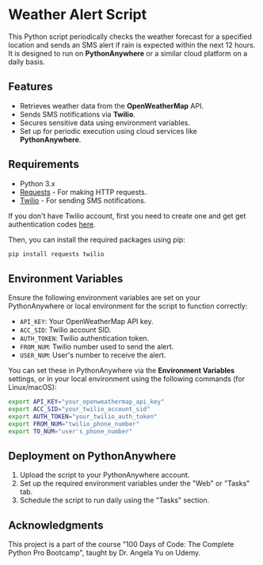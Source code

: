 # Weather Alert Script

This Python script periodically checks the weather forecast for a specified location and sends an SMS alert if rain is expected within the next 12 hours. It is designed to run on **PythonAnywhere** or a similar cloud platform on a daily basis.

## Features

- Retrieves weather data from the **OpenWeatherMap** API.
- Sends SMS notifications via **Twilio**.
- Secures sensitive data using environment variables.
- Set up for periodic execution using cloud services like **PythonAnywhere**.

## Requirements

- Python 3.x
- [Requests](https://pypi.org/project/requests/) - For making HTTP requests.
- [Twilio](https://pypi.org/project/twilio/) - For sending SMS notifications.

If you don't have Twilio account, first you need to create one and get get authentication codes [here](https://www.twilio.com/en-us).

Then, you can install the required packages using pip:
```bash
pip install requests twilio
```

## Environment Variables
Ensure the following environment variables are set on your PythonAnywhere or local environment for the script to function correctly:

- `API_KEY`: Your OpenWeatherMap API key.
- `ACC_SID`: Twilio account SID.
- `AUTH_TOKEN`: Twilio authentication token.
- `FROM_NUM`: Twilio number used to send the alert.
- `USER_NUM`: User's number to receive the alert.

You can set these in PythonAnywhere via the **Environment Variables** settings, or in your local environment using the following commands (for Linux/macOS):
```bash
export API_KEY="your_openweathermap_api_key"
export ACC_SID="your_twilio_account_sid"
export AUTH_TOKEN="your_twilio_auth_token"
export FROM_NUM="twilio_phone_number"
export TO_NUM="user's_phone_number"
```

## Deployment on PythonAnywhere

1. Upload the script to your PythonAnywhere account.
2. Set up the required environment variables under the "Web" or "Tasks" tab.
3. Schedule the script to run daily using the "Tasks" section.

## Acknowledgments
This project is a part of the course "100 Days of Code: The Complete Python Pro Bootcamp", taught by Dr. Angela Yu on Udemy.
